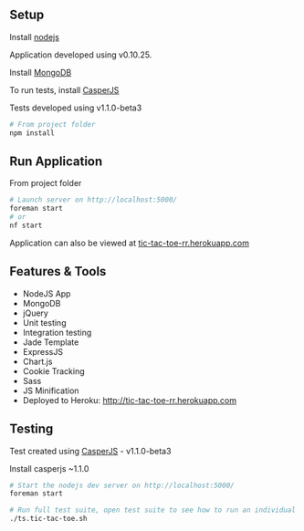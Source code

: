 ## Setup

Install [nodejs](https://github.com/joyent/node/wiki/Installing-Node.js-via-package-manager)

Application developed using v0.10.25.


Install [MongoDB](http://docs.mongodb.org/manual/installation/)

To run tests, install [CasperJS](http://casperjs.readthedocs.org/en/latest/installation.html)

Tests developed using v1.1.0-beta3

```sh
# From project folder
npm install
```

## Run Application

From project folder

```sh
# Launch server on http://localhost:5000/
foreman start
# or
nf start
```
Application can also be viewed at [tic-tac-toe-rr.herokuapp.com](http://tic-tac-toe-rr.herokuapp.com)

## Features & Tools

* NodeJS App
* MongoDB
* jQuery
* Unit testing
* Integration testing
* Jade Template
* ExpressJS
* Chart.js
* Cookie Tracking
* Sass
* JS Minification
* Deployed to Heroku: http://tic-tac-toe-rr.herokuapp.com

## Testing

Test created using [CasperJS](http://casperjs.org/) - v1.1.0-beta3

Install casperjs ~1.1.0

```sh
# Start the nodejs dev server on http://localhost:5000/
foreman start

# Run full test suite, open test suite to see how to run an individual test.
./ts.tic-tac-toe.sh
```
